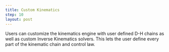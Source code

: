 ```yaml
---
title: Custom Kinematics
step: 10
layout: post
---
```


Users can customize the kinematics engine with user defined D-H chains as well as custom Inverse Kinematics solvers. This lets the user define every part of the kinematic chain and control law. 

<script src="https://gist.github.com/madhephaestus/0e6454891a3b3f7c8f28.js"></script>